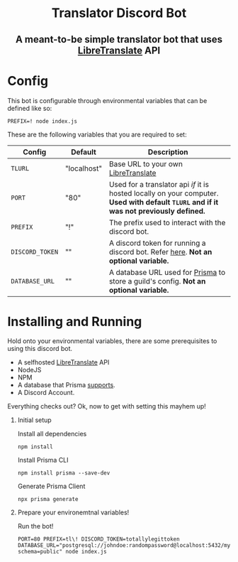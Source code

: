 <div align="center">
    <h1>Translator Discord Bot</h2>
    <h2>A meant-to-be simple translator bot that uses <a href="https://github.com/LibreTranslate/LibreTranslate">LibreTranslate</a> API<h2>
</div>
 
# Config

This bot is configurable through environmental variables that can be defined like so:

```
PREFIX=! node index.js
```

These are the following variables that you are required to set:

|Config  | Default |Description|
|--------|---------|-----------|
|`TLURL` |"localhost"|Base URL to your own [LibreTranslate](https://github.com/LibreTranslate/LibreTranslate)|
|`PORT`  |   "80"  |Used for a translator api *if* it is hosted locally on your computer. **Used with default `TLURL` and if it was not previously defined.**|
|`PREFIX`|   "!"   |The prefix used to interact with the discord bot.|
|`DISCORD_TOKEN`|""|A discord token for running a discord bot. Refer [here](https://discord.com/developers/docs/intro#bots-and-apps). **Not an optional variable.**|
|`DATABASE_URL`|""|A database URL used for [Prisma](https://prisma.io) to store a guild's config. **Not an optional variable.**|

# Installing and Running

Hold onto your environmental variables, there are some prerequisites to using this discord bot.

- A selfhosted [LibreTranslate](https://github.com/LibreTranslate/LibreTranslate) API
- NodeJS
- NPM
- A database that Prisma [supports](https://www.prisma.io/docs/reference/database-reference/supported-databases).
- A Discord Account.

Everything checks out? Ok, now to get with setting this mayhem up!

1. Initial setup

    Install all dependencies
    ```shell
    npm install
    ```
    Install Prisma CLI
    ```shell
    npm install prisma --save-dev
    ```
    Generate Prisma Client
    ```shell
    npx prisma generate
    ```
2. Prepare your environemtnal variables!

    Run the bot!
    ```shell
    PORT=80 PREFIX=tl\! DISCORD_TOKEN=totallylegittoken DATABASE_URL="postgresql://johndoe:randompassword@localhost:5432/mydb?schema=public" node index.js
    ```